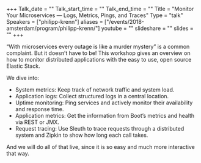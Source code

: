 +++
Talk_date = ""
Talk_start_time = ""
Talk_end_time = ""
Title = "Monitor Your Microservices — Logs, Metrics, Pings, and Traces"
Type = "talk"
Speakers = ["philipp-krenn"]
aliases = ["/events/2018-amsterdam/program/philipp-krenn/"]
youtube = ""
slideshare = ""
slides = ""
+++

“With microservices every outage is like a murder mystery” is a common complaint. But it doesn’t have to be! This workshop gives an overview on how to monitor distributed applications with the easy to use, open source Elastic Stack.

We dive into:

* System metrics: Keep track of network traffic and system load.
* Application logs: Collect structured logs in a central location.
* Uptime monitoring: Ping services and actively monitor their availability and response time.
* Application metrics: Get the information from Boot’s metrics and health via REST or JMX.
* Request tracing: Use Sleuth to trace requests through a distributed system and Zipkin to show how long each call takes.

And we will do all of that live, since it is so easy and much more interactive that way.
